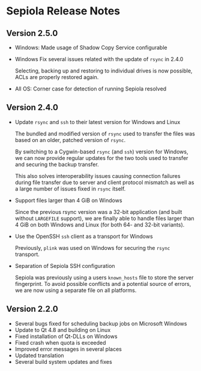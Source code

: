 # Sepiola Release Notes

## Version 2.5.0

* Windows: Made usage of Shadow Copy Service configurable

* Windows Fix several issues related with the update of `rsync` in 2.4.0

  Selecting, backing up and restoring to individual drives is now possible,
  ACLs are properly restored again.

* All OS: Corner case for detection of running Sepiola resolved


## Version 2.4.0

* Update `rsync` and `ssh` to their latest version for Windows and Linux

  The bundled and modified version of `rsync` used to transfer the files was
  based on an older, patched version of `rsync`.

  By switching to a Cygwin-based `rsync` (and `ssh`) version for Windows,
  we can now provide regular updates for the two tools used to transfer
  and securing the backup transfer.

  This also solves interoperability issues causing connection failures
  during file transfer due to server and client protocol mismatch as well
  as a large number of issues fixed in `rsync` itself.

* Support files larger than 4 GiB on Windows

  Since the previous rsync version was a 32-bit application (and built without
  `LARGEFILE` support), we are finally able to handle files larger than 4 GiB on
  both Windows and Linux (for both 64- and 32-bit variants).

* Use the OpenSSH `ssh` client as a transport for Windows

  Previously, `plink` was used on Windows for securing the `rsync` transport.

* Separation of Sepiola SSH configuration

  Sepiola was previously using a users `known_hosts` file to store the
  server fingerprint. To avoid possible conflicts and a potential source
  of errors, we are now using a separate file on all platforms.


## Version 2.2.0

* Several bugs fixed for scheduling backup jobs on Microsoft Windows
* Update to Qt 4.8 and building on Linux
* Fixed installation of Qt-DLLs on Windows
* Fixed crash when quota is exceeded
* Improved error messages in several places
* Updated translation
* Several build system updates and fixes
